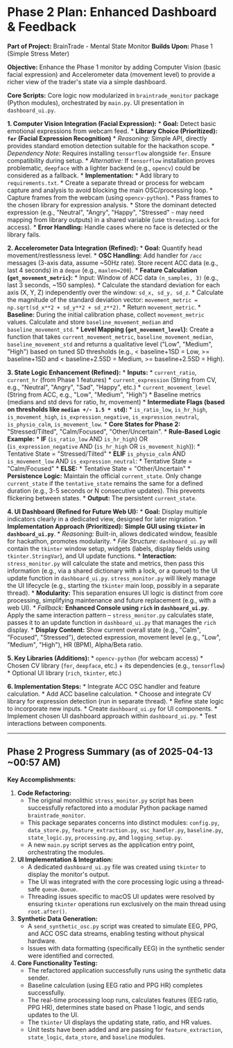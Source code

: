# Phase 2 Plan: Enhanced Dashboard & Feedback

**Part of Project:** BrainTrade - Mental State Monitor
**Builds Upon:** Phase 1 (Simple Stress Meter)

**Objective:** Enhance the Phase 1 monitor by adding Computer Vision (basic facial expression) and Accelerometer data (movement level) to provide a richer view of the trader's state via a simple dashboard.

**Core Scripts:** Core logic now modularized in `braintrade_monitor` package (Python modules), orchestrated by `main.py`. UI presentation in `dashboard_ui.py`.

**1. Computer Vision Integration (Facial Expression):**
    *   **Goal:** Detect basic emotional expressions from webcam feed.
    *   **Library Choice (Prioritized):** **`fer` (Facial Expression Recognition)**
        *   *Reasoning:* Simple API, directly provides standard emotion detection suitable for the hackathon scope.
        *   *Dependency Note:* Requires installing `tensorflow` alongside `fer`. Ensure compatibility during setup.
        *   *Alternative:* If `tensorflow` installation proves problematic, `deepface` with a lighter backend (e.g., `opencv`) could be considered as a fallback.
    *   **Implementation:**
        *   Add library to `requirements.txt`.
        *   Create a separate thread or process for webcam capture and analysis to avoid blocking the main OSC/processing loop.
        *   Capture frames from the webcam (using `opencv-python`).
        *   Pass frames to the chosen library for expression analysis.
        *   Store the dominant detected expression (e.g., "Neutral", "Angry", "Happy", "Stressed" - may need mapping from library outputs) in a shared variable (use `threading.Lock` for access).
    *   **Error Handling:** Handle cases where no face is detected or the library fails.

**2. Accelerometer Data Integration (Refined):**
    *   **Goal:** Quantify head movement/restlessness level.
    *   **OSC Handling:** Add handler for `/acc` messages (3-axis data, assume ~50Hz rate). Store recent ACC data (e.g., last 4 seconds) in a `deque` (e.g., `maxlen=200`).
    *   **Feature Calculation (`get_movement_metric`):**
        *   Input: Window of ACC data `(n_samples, 3)` (e.g., last 3 seconds, ~150 samples).
        *   Calculate the standard deviation for each axis (X, Y, Z) independently over the window: `sd_x, sd_y, sd_z`.
        *   Calculate the magnitude of the standard deviation vector: `movement_metric = np.sqrt(sd_x**2 + sd_y**2 + sd_z**2)`.
        *   Return `movement_metric`.
    *   **Baseline:** During the initial calibration phase, collect `movement_metric` values. Calculate and store `baseline_movement_median` and `baseline_movement_std`.
    *   **Level Mapping (`get_movement_level`):** Create a function that takes `current_movement_metric`, `baseline_movement_median`, `baseline_movement_std` and returns a qualitative level ("Low", "Medium", "High") based on tuned SD thresholds (e.g., < baseline+1SD = Low, >= baseline+1SD and < baseline+2.5SD = Medium, >= baseline+2.5SD = High).

**3. State Logic Enhancement (Refined):**
    *   **Inputs:**
        *   `current_ratio`, `current_hr` (from Phase 1 features)
        *   `current_expression` (String from CV, e.g., "Neutral", "Angry", "Sad", "Happy", etc.)
        *   `current_movement_level` (String from ACC, e.g., "Low", "Medium", "High")
        *   Baseline metrics (medians and std devs for ratio, hr, movement)
    *   **Intermediate Flags (based on thresholds like `median +/- 1.5 * std`):**
        *   `is_ratio_low`, `is_hr_high`, `is_movement_high`, `is_expression_negative`, `is_expression_neutral`, `is_physio_calm`, `is_movement_low`.
    *   **Core States for Phase 2:** "Stressed/Tilted", "Calm/Focused", "Other/Uncertain".
    *   **Rule-Based Logic Example:**
        *   **IF** (`is_ratio_low` AND `is_hr_high`) OR \
             (`is_expression_negative` AND (`is_hr_high` OR `is_movement_high`)):
            *   Tentative State = "Stressed/Tilted"
        *   **ELIF** `is_physio_calm` AND `is_movement_low` AND `is_expression_neutral`:
            *   Tentative State = "Calm/Focused"
        *   **ELSE:**
            *   Tentative State = "Other/Uncertain"
    *   **Persistence Logic:** Maintain the official `current_state`. Only change `current_state` if the `tentative_state` remains the same for a defined duration (e.g., 3-5 seconds or N consecutive updates). This prevents flickering between states.
    *   **Output:** The persistent `current_state`.

**4. UI Dashboard (Refined for Future Web UI):**
    *   **Goal:** Display multiple indicators clearly in a dedicated view, designed for later migration.
    *   **Implementation Approach (Prioritized):** **Simple GUI using `tkinter` in `dashboard_ui.py`**.
        *   *Reasoning:* Built-in, allows dedicated window, feasible for hackathon, promotes modularity.
        *   *File Structure:* `dashboard_ui.py` will contain the `tkinter` window setup, widgets (labels, display fields using `tkinter.StringVar`), and UI update functions.
        *   **Interaction:** `stress_monitor.py` will calculate the state and metrics, then pass this information (e.g., via a shared dictionary with a lock, or a queue) to the UI update function in `dashboard_ui.py`. `stress_monitor.py` will likely manage the UI lifecycle (e.g., starting the `tkinter` main loop, possibly in a separate thread).
        *   **Modularity:** This separation ensures UI logic is distinct from core processing, simplifying maintenance and future replacement (e.g., with a web UI).
        *   *Fallback:* **Enhanced Console using `rich` in `dashboard_ui.py`**. Apply the same interaction pattern – `stress_monitor.py` calculates state, passes it to an update function in `dashboard_ui.py` that manages the `rich` display.
    *   **Display Content:** Show current overall state (e.g., "Calm", "Focused", "Stressed"), detected expression, movement level (e.g., "Low", "Medium", "High"), HR (BPM), Alpha/Beta ratio.

**5. Key Libraries (Additions):**
    *   `opencv-python` (for webcam access)
    *   Chosen CV library (`fer`, `deepface`, etc.) + its dependencies (e.g., `tensorflow`)
    *   Optional UI library (`rich`, `tkinter`, etc.)

**6. Implementation Steps:**
    *   Integrate ACC OSC handler and feature calculation.
    *   Add ACC baseline calculation.
    *   Choose and integrate CV library for expression detection (run in separate thread).
    *   Refine state logic to incorporate new inputs.
    *   Create `dashboard_ui.py` for UI components.
    *   Implement chosen UI dashboard approach within `dashboard_ui.py`.
    *   Test interactions between components.

---

## Phase 2 Progress Summary (as of 2025-04-13 ~00:57 AM)

**Key Accomplishments:**

1.  **Code Refactoring:**
    *   The original monolithic `stress_monitor.py` script has been successfully refactored into a modular Python package named `braintrade_monitor`.
    *   This package separates concerns into distinct modules: `config.py`, `data_store.py`, `feature_extraction.py`, `osc_handler.py`, `baseline.py`, `state_logic.py`, `processing.py`, and `logging_setup.py`.
    *   A new `main.py` script serves as the application entry point, orchestrating the modules.
2.  **UI Implementation & Integration:**
    *   A dedicated `dashboard_ui.py` file was created using `tkinter` to display the monitor's output.
    *   The UI was integrated with the core processing logic using a thread-safe `queue.Queue`.
    *   Threading issues specific to macOS UI updates were resolved by ensuring `tkinter` operations run exclusively on the main thread using `root.after()`.
3.  **Synthetic Data Generation:**
    *   A `send_synthetic_osc.py` script was created to simulate EEG, PPG, and ACC OSC data streams, enabling testing without physical hardware.
    *   Issues with data formatting (specifically EEG) in the synthetic sender were identified and corrected.
4.  **Core Functionality Testing:**
    *   The refactored application successfully runs using the synthetic data sender.
    *   Baseline calculation (using EEG ratio and PPG HR) completes successfully.
    *   The real-time processing loop runs, calculates features (EEG ratio, PPG HR), determines state based on Phase 1 logic, and sends updates to the UI.
    *   The `tkinter` UI displays the updating state, ratio, and HR values.
    *   Unit tests have been added and are passing for `feature_extraction`, `state_logic`, `data_store`, and `baseline` modules.